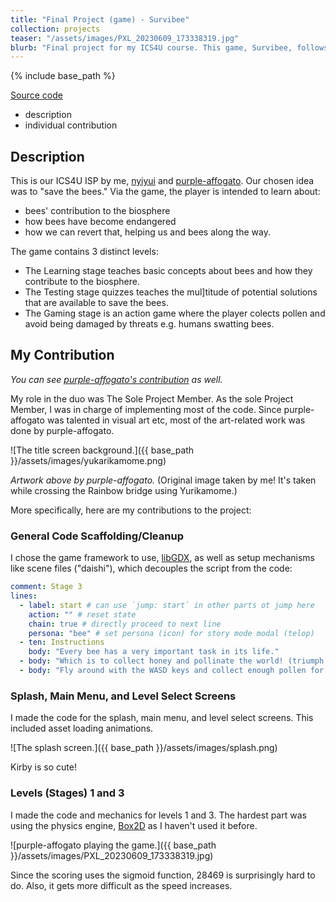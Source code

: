 ```yaml
---
title: "Final Project (game) - Survibee"
collection: projects
teaser: "/assets/images/PXL_20230609_173338319.jpg"
blurb: "Final project for my ICS4U course. This game, Survibee, follows the path of a bee that learns about how humans are hurting everyone by e.g. using pesticides."
---
```


{% include base_path %}

[Source code](https://github.com/nyiyui/koseihoryuen")

- description
- individual contribution

## Description

This is our ICS4U ISP by me, [nyiyui](https://nyiyui.ca) and [purple-affogato](https://github.com/purple-affogato).
Our chosen idea was to "save the bees." Via the game, the player is intended to learn about:
- bees' contribution to the biosphere
- how bees have become endangered
- how we can revert that, helping us and bees along the way.

The game contains 3 distinct levels:
- The Learning stage teaches basic concepts about bees and how they contribute to the biosphere.
- The Testing stage quizzes teaches the mul]titude of potential solutions that are available to save the bees.
- The Gaming stage is an action game where the player colects pollen and avoid being damaged by threats e.g. humans swatting bees.

## My Contribution

*You can see [purple-affogato's contribution](https://purpleaffogatoicsportfolio.wordpress.com/isp/) as well.*

My role in the duo was The Sole Project Member. As the sole Project Member, I was in charge of implementing most of the code.
Since purple-affogato was talented in visual art etc, most of the art-related work was done by purple-affogato.

![The title screen background.]({{ base_path }}/assets/images/yukarikamome.png)

*Artwork above by purple-affogato.* (Original image taken by me! It's taken while crossing the Rainbow bridge using Yurikamome.)

More specifically, here are my contributions to the project:

### General Code Scaffolding/Cleanup 

I chose the game framework to use, [libGDX](https://libgdx.com/), as well as setup mechanisms like scene files ("daishi"), which decouples the script from the code:

```yaml
comment: Stage 3
lines:
  - label: start # can use `jump: start` in other parts ot jump here
    action: "" # reset state
    chain: true # directly proceed to next line
    persona: "bee" # set persona (icon) for story mode modal (telop)
  - ten: Instructions
    body: "Every bee has a very important task in its life."
  - body: "Which is to collect honey and pollinate the world! (triumph emoji)"
  - body: "Fly around with the WASD keys and collect enough pollen for your bee colony!"
```

### Splash, Main Menu, and Level Select Screens

I made the code for the splash, main menu, and level select screens. This included asset loading animations.

![The splash screen.]({{ base_path }}/assets/images/splash.png)

Kirby is so cute!

### Levels (Stages) 1 and 3

I made the code and mechanics for levels 1 and 3. The hardest part was using the physics engine, [Box2D](https://box2d.org/) as I haven't used it before.

![purple-affogato playing the game.]({{ base_path }}/assets/images/PXL_20230609_173338319.jpg)

Since the scoring uses the sigmoid function, 28469 is surprisingly hard to do. Also, it gets more difficult as the speed increases.
